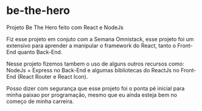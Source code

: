 # be-the-hero
Projeto Be The Hero feito com React e NodeJs
  
  Fiz esse projeto em conjuto com a Semana Omnistack, esse projeto foi um extensivo para aprender a manipular o framework do React,
  tanto o Front-End quanto Back-End.
  
  Nesse projeto fizemos tambem o uso de alguns outros recursos como: NodeJs + Express no Back-End e algumas bibliotecas do ReactJs
  no Front-End (React Router e React Icon).
  
  Posso dizer com segurança que esse projeto foi o ponta pé inicial para minha paixao por programação, mesmo que eu ainda esteja
  bem no começo de minha carreira.
